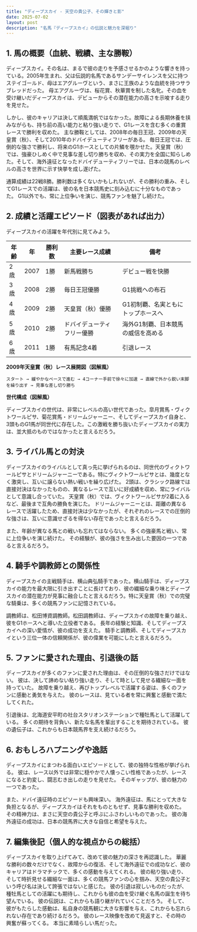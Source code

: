 ```yaml
---
title: "ディープスカイ - 天空の貴公子、その輝きと影"
date: 2025-07-02
layout: post
description: "名馬『ディープスカイ』の伝説と魅力を深堀り"
---
```


## 1. 馬の概要（血統、戦績、主な勝鞍）

ディープスカイ。その名は、まるで彼の走りを予感させるかのような響きを持っている。2005年生まれ、父は伝説的名馬であるサンデーサイレンスを父に持つステイゴールド、母はエアグルーヴという、まさに王族のような血統を持つサラブレッドだった。  母エアグルーヴは、桜花賞、秋華賞を制した名牝。その血を受け継いだディープスカイは、デビューからその潜在能力の高さを示唆する走りを見せた。

しかし、彼のキャリアは決して順風満帆ではなかった。故障による長期休養を挟みながらも、持ち前の高い能力と粘り強い走りで、G1レースを含む多くの重賞レースで勝利を収めた。  主な勝鞍としては、2008年の毎日王冠、2009年の天皇賞（秋）、そして2010年のドバイデューティフリーがある。  毎日王冠では、圧倒的な強さで勝利し、将来のG1ホースとしての片鱗を覗かせた。天皇賞（秋）では、強豪ひしめく中で見事な差し切り勝ちを収め、その実力を全国に知らしめた。そして、海外遠征となったドバイデューティフリーでは、日本の競馬のレベルの高さを世界に示す快挙を成し遂げた。

通算成績は22戦8勝。勝利数は多くないかもしれないが、その勝利の重み、そしてG1レースでの活躍は、彼の名を日本競馬史に刻み込むに十分なものであった。  G1以外でも、常に上位争いを演じ、競馬ファンを魅了し続けた。


## 2. 成績と活躍エピソード（図表があれば出力）

ディープスカイの活躍を年代別に見てみよう。

| 年齢 | 年 | 勝利数 | 主要レース成績 | 備考 |
|---|---|---|---|---|
| 2歳 | 2007 | 1勝 | 新馬戦勝ち | デビュー戦を快勝 |
| 3歳 | 2008 | 2勝 | 毎日王冠優勝 | G1挑戦への布石 |
| 4歳 | 2009 | 2勝 | 天皇賞（秋）優勝 | G1初制覇、名実ともにトップホースへ |
| 5歳 | 2010 | 2勝 | ドバイデューティフリー優勝 | 海外G1制覇、日本競馬の威信を高める |
| 6歳 | 2011 | 1勝 | 有馬記念4着 | 引退レース |


**2009年天皇賞（秋）レース展開図（図解風）**

```
スタート → 緩やかなペースで進む → 4コーナー手前で徐々に加速 → 直線で外から鋭い末脚を繰り出す → 見事な差し切り勝ち
```

**世代構成（図解風）**

ディープスカイの世代は、非常にレベルの高い世代であった。皐月賞馬・ヴィクトワールピサ、菊花賞馬・ドリームジャーニー、そしてディープスカイ自身と、3頭ものG1馬が同世代に存在した。この激戦を勝ち抜いたディープスカイの実力は、並大抵のものではなかったと言えるだろう。


## 3. ライバル馬との対決

ディープスカイのライバルとして真っ先に挙げられるのは、同世代のヴィクトワールピサとドリームジャーニーである。特にヴィクトワールピサとは、幾度となく激突し、互いに譲らない熱い戦いを繰り広げた。  2頭は、クラシック路線では直接対決はなかったものの、異なるレースで互いに好成績を収め、常にライバルとして意識し合っていた。  天皇賞（秋）では、ヴィクトワールピサが2着に入るなど、最後まで互角の勝負を演じた。  ドリームジャーニーとは、距離の異なるレースで活躍したため、直接対決は少なかったが、それぞれのレースでの圧倒的な強さは、互いに意識せざるを得ない存在であったと言えるだろう。

また、年齢が異なる馬との戦いも忘れてはならない。  多くの強豪馬と戦い、常に上位争いを演じ続けた。  その経験が、彼の強さを生み出した要因の一つであると言えるだろう。


## 4. 騎手や調教師との関係性

ディープスカイの主戦騎手は、横山典弘騎手であった。横山騎手は、ディープスカイの能力を最大限に引き出すことに長けており、彼の繊細な乗り味とディープスカイの潜在能力が見事に融合したと言えるだろう。特に天皇賞（秋）での完璧な騎乗は、多くの競馬ファンに記憶されている。

調教師は、松田博資調教師。松田調教師は、ディープスカイの故障を乗り越え、彼をG1ホースへと導いた立役者である。  長年の経験と知識、そしてディープスカイへの深い愛情が、彼の成功を支えた。  騎手と調教師、そしてディープスカイという三位一体の信頼関係が、彼の偉業を可能にしたと言えるだろう。


## 5. ファンに愛された理由、引退後の話

ディープスカイが多くのファンに愛された理由は、その圧倒的な強さだけではない。  彼は、決して諦めない粘り強い走り、そして時として見せる繊細な一面を持っていた。  故障を乗り越え、再びトップレベルで活躍する姿は、多くのファンに感動と勇気を与えた。  彼のレースは、見ている者を常に興奮と感動で満たしてくれた。

引退後は、北海道安平町の社台スタリオンステーションで種牡馬として活躍している。  多くの期待を背負い、新たな名馬を輩出することを期待されている。  彼の遺伝子は、これからも日本競馬界を支え続けるだろう。


## 6. おもしろハプニングや逸話

ディープスカイにまつわる面白いエピソードとして、彼の独特な性格が挙げられる。  彼は、レース以外では非常に穏やかで人懐っこい性格であったが、レースになると豹変し、闘志むき出しの走りを見せた。  そのギャップが、彼の魅力の一つであった。

また、ドバイ遠征時のエピソードも興味深い。  海外遠征は、馬にとって大きな負担となるが、ディープスカイはそれをものともせず、見事な勝利を収めた。  その精神力は、まさに天空の貴公子と呼ぶにふさわしいものであった。  彼の海外遠征の成功は、日本の競馬界に大きな自信と希望を与えた。


## 7. 編集後記（個人的な視点からの総括）

ディープスカイを取り上げてみて、改めて彼の魅力の深さを再認識した。  華麗な勝利の数々だけでなく、故障からの復活、そして海外遠征での成功など、彼のキャリアはドラマチックで、多くの感動を与えてくれる。  彼の粘り強い走り、そして時折見せる繊細な一面は、多くの競馬ファンの心を掴み、天空の貴公子という呼び名は決して誇張ではないと感じた。  彼の引退は寂しいものだったが、種牡馬としての活躍にも期待し、これからも彼の血を受け継ぐ名馬の誕生を待ち望んでいる。  彼の伝説は、これからも語り継がれていくことだろう。  そして、彼がもたらした感動は、私自身の競馬観に大きな影響を与え、これからも忘れられない存在であり続けるだろう。  彼のレース映像を改めて見返すと、その時の興奮が蘇ってくる。  本当に素晴らしい馬だった。
